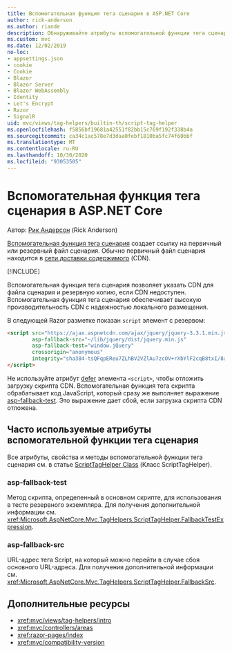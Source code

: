 ```yaml
---
title: Вспомогательная функция тега сценария в ASP.NET Core
author: rick-anderson
ms.author: riande
description: Обнаруживайте атрибуты вспомогательной функции тега сценария ASP.NET Core и роль, которую играет каждый атрибут в расширении поведения тега сценария HTML.
ms.custom: mvc
ms.date: 12/02/2019
no-loc:
- appsettings.json
- cookie
- Cookie
- Blazor
- Blazor Server
- Blazor WebAssembly
- Identity
- Let's Encrypt
- Razor
- SignalR
uid: mvc/views/tag-helpers/builtin-th/script-tag-helper
ms.openlocfilehash: f5856bf19681a42551f82bb15c769f192f338b4a
ms.sourcegitcommit: ca34c1ac578e7d3daa0febf1810ba5fc74f60bbf
ms.translationtype: MT
ms.contentlocale: ru-RU
ms.lasthandoff: 10/30/2020
ms.locfileid: "93053505"
---
```

# <a name="script-tag-helper-in-aspnet-core"></a>Вспомогательная функция тега сценария в ASP.NET Core

Автор: [Рик Андерсон](https://twitter.com/RickAndMSFT) (Rick Anderson)

[Вспомогательная функция тега сценария](xref:Microsoft.AspNetCore.Mvc.TagHelpers.ScriptTagHelper) создает ссылку на первичный или резервный файл сценария. Обычно первичный файл сценария находится в [сети доставки содержимого](/office365/enterprise/content-delivery-networks#what-exactly-is-a-cdn) (CDN).

[!INCLUDE[](~/includes/cdn.md)]

Вспомогательная функция тега сценария позволяет указать CDN для файла сценария и резервную копию, если CDN недоступен. Вспомогательная функция тега сценария обеспечивает высокую производительность CDN с надежностью локального размещения.

В следующей Razor разметке показан `script` элемент с резервом:

```html
<script src="https://ajax.aspnetcdn.com/ajax/jquery/jquery-3.3.1.min.js"
        asp-fallback-src="~/lib/jquery/dist/jquery.min.js"
        asp-fallback-test="window.jQuery"
        crossorigin="anonymous"
        integrity="sha384-tsQFqpEReu7ZLhBV2VZlAu7zcOV+rXbYlF2cqB8txI/8aZajjp4Bqd+V6D5IgvKT">
</script>
```

Не используйте атрибут [defer](https://developer.mozilla.org/docs/Web/HTML/Element/script) элемента `<script>`, чтобы отложить загрузку скрипта CDN. Вспомогательная функция тега скрипта обрабатывает код JavaScript, который сразу же выполняет выражение [asp-fallback-test](#asp-fallback-test). Это выражение дает сбой, если загрузка скрипта CDN отложена.

## <a name="commonly-used-script-tag-helper-attributes"></a>Часто используемые атрибуты вспомогательной функции тега сценария

Все атрибуты, свойства и методы вспомогательной функции тега сценария см. в статье [ScriptTagHelper Class](xref:Microsoft.AspNetCore.Mvc.TagHelpers.ScriptTagHelper) (Класс ScriptTagHelper).

### <a name="asp-fallback-test"></a>asp-fallback-test

Метод скрипта, определенный в основном скрипте, для использования в тесте резервного экземпляра. Для получения дополнительной информации см. <xref:Microsoft.AspNetCore.Mvc.TagHelpers.ScriptTagHelper.FallbackTestExpression>.

### <a name="asp-fallback-src"></a>asp-fallback-src

URL-адрес тега Script, на который можно перейти в случае сбоя основного URL-адреса. Для получения дополнительной информации см. <xref:Microsoft.AspNetCore.Mvc.TagHelpers.ScriptTagHelper.FallbackSrc>.

## <a name="additional-resources"></a>Дополнительные ресурсы

* <xref:mvc/views/tag-helpers/intro>
* <xref:mvc/controllers/areas>
* <xref:razor-pages/index>
* <xref:mvc/compatibility-version>
